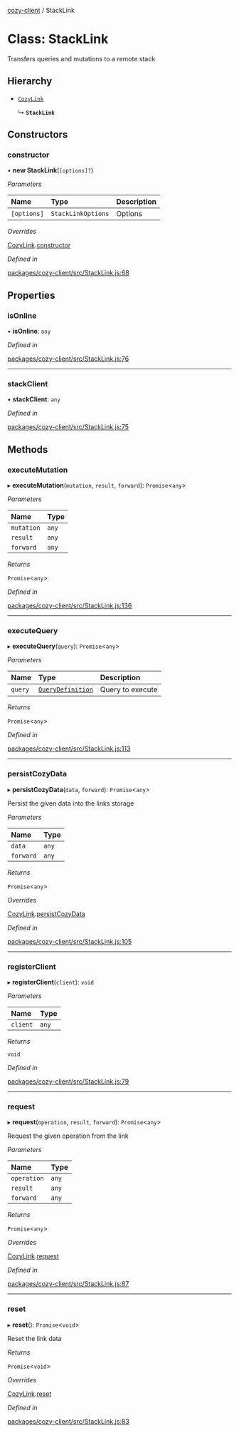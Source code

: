 [cozy-client](../README.md) / StackLink

# Class: StackLink

Transfers queries and mutations to a remote stack

## Hierarchy

*   [`CozyLink`](CozyLink.md)

    ↳ **`StackLink`**

## Constructors

### constructor

• **new StackLink**(`[options]?`)

*Parameters*

| Name | Type | Description |
| :------ | :------ | :------ |
| `[options]` | `StackLinkOptions` | Options |

*Overrides*

[CozyLink](CozyLink.md).[constructor](CozyLink.md#constructor)

*Defined in*

[packages/cozy-client/src/StackLink.js:68](https://github.com/cozy/cozy-client/blob/master/packages/cozy-client/src/StackLink.js#L68)

## Properties

### isOnline

• **isOnline**: `any`

*Defined in*

[packages/cozy-client/src/StackLink.js:76](https://github.com/cozy/cozy-client/blob/master/packages/cozy-client/src/StackLink.js#L76)

***

### stackClient

• **stackClient**: `any`

*Defined in*

[packages/cozy-client/src/StackLink.js:75](https://github.com/cozy/cozy-client/blob/master/packages/cozy-client/src/StackLink.js#L75)

## Methods

### executeMutation

▸ **executeMutation**(`mutation`, `result`, `forward`): `Promise`<`any`>

*Parameters*

| Name | Type |
| :------ | :------ |
| `mutation` | `any` |
| `result` | `any` |
| `forward` | `any` |

*Returns*

`Promise`<`any`>

*Defined in*

[packages/cozy-client/src/StackLink.js:136](https://github.com/cozy/cozy-client/blob/master/packages/cozy-client/src/StackLink.js#L136)

***

### executeQuery

▸ **executeQuery**(`query`): `Promise`<`any`>

*Parameters*

| Name | Type | Description |
| :------ | :------ | :------ |
| `query` | [`QueryDefinition`](QueryDefinition.md) | Query to execute |

*Returns*

`Promise`<`any`>

*Defined in*

[packages/cozy-client/src/StackLink.js:113](https://github.com/cozy/cozy-client/blob/master/packages/cozy-client/src/StackLink.js#L113)

***

### persistCozyData

▸ **persistCozyData**(`data`, `forward`): `Promise`<`any`>

Persist the given data into the links storage

*Parameters*

| Name | Type |
| :------ | :------ |
| `data` | `any` |
| `forward` | `any` |

*Returns*

`Promise`<`any`>

*Overrides*

[CozyLink](CozyLink.md).[persistCozyData](CozyLink.md#persistcozydata)

*Defined in*

[packages/cozy-client/src/StackLink.js:105](https://github.com/cozy/cozy-client/blob/master/packages/cozy-client/src/StackLink.js#L105)

***

### registerClient

▸ **registerClient**(`client`): `void`

*Parameters*

| Name | Type |
| :------ | :------ |
| `client` | `any` |

*Returns*

`void`

*Defined in*

[packages/cozy-client/src/StackLink.js:79](https://github.com/cozy/cozy-client/blob/master/packages/cozy-client/src/StackLink.js#L79)

***

### request

▸ **request**(`operation`, `result`, `forward`): `Promise`<`any`>

Request the given operation from the link

*Parameters*

| Name | Type |
| :------ | :------ |
| `operation` | `any` |
| `result` | `any` |
| `forward` | `any` |

*Returns*

`Promise`<`any`>

*Overrides*

[CozyLink](CozyLink.md).[request](CozyLink.md#request)

*Defined in*

[packages/cozy-client/src/StackLink.js:87](https://github.com/cozy/cozy-client/blob/master/packages/cozy-client/src/StackLink.js#L87)

***

### reset

▸ **reset**(): `Promise`<`void`>

Reset the link data

*Returns*

`Promise`<`void`>

*Overrides*

[CozyLink](CozyLink.md).[reset](CozyLink.md#reset)

*Defined in*

[packages/cozy-client/src/StackLink.js:83](https://github.com/cozy/cozy-client/blob/master/packages/cozy-client/src/StackLink.js#L83)
